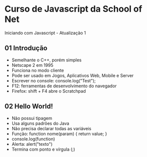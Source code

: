 # Curso de Javascript da School of Net

Iniciando com Javascript - Atualização 1

## 01 Introdução

- Semelhante o C++, porém simples
- Netscape 2 em 1995
- Funciona no modo cliente
- Pode ser usado em Jogos, Aplicativos Web, Mobile e Server
- Escrever no console: console.log("Test");
- F12: ferramentas de desenvolvimento do navegador
- Firefox: shift + F4 abre o Scratchpad

## 02 Hello World!

- Não possui tipagem
- Usa alguns padrões do Java
- Não precisa declarar todas as variáveis
- Função: function nome(param) { return value; }
- console.log(function)
- Alerta: alert("texto")
- Termina com ponto e vírgula (;)